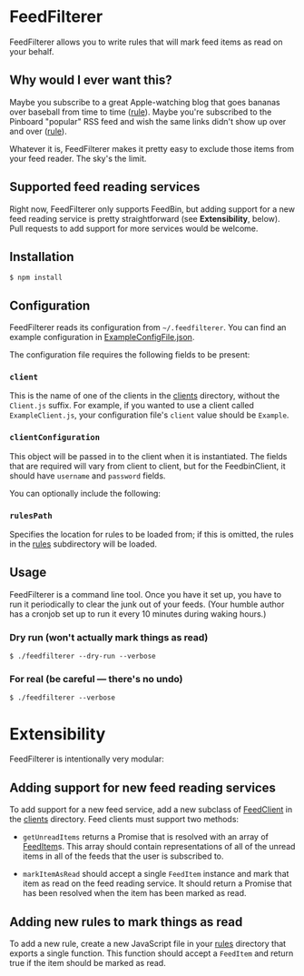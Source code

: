 # FeedFilterer

FeedFilterer allows you to write rules that will mark feed items as read on your behalf.

## Why would I ever want this?
Maybe you subscribe to a great Apple-watching blog that goes bananas over baseball from time to time ([rule](https://gist.github.com/shinypb/c2e507e92d5453813af9bfaa8e51373e)). Maybe you're subscribed to the Pinboard "popular" RSS feed and wish the same links didn't show up
over and over ([rule](https://gist.github.com/shinypb/80d795161ff502ab5010fb31d3ba3dd7)).

Whatever it is, FeedFilterer makes it pretty easy to exclude those items from your feed reader. The
sky's the limit.

## Supported feed reading services

Right now, FeedFilterer only supports FeedBin, but adding support for a new feed reading service is
pretty straightforward (see **Extensibility**, below). Pull requests to add support for more services
would be welcome.

## Installation
````
$ npm install
````

## Configuration
FeedFilterer reads its configuration from `~/.feedfilterer`. You can find an example configuration
in [ExampleConfigFile.json](./ExampleConfigFile.json).

The configuration file requires the following fields to be present:

### `client`
This is the name of one of the clients in the [clients](./clients) directory, without the `Client.js`
suffix. For example, if you wanted to use a client called `ExampleClient.js`, your configuration
file's `client` value should be `Example`.

### `clientConfiguration`
This object will be passed in to the client when it is instantiated. The fields that are required
will vary from client to client, but for the FeedbinClient, it should have `username` and `password`
fields.

You can optionally include the following:

### `rulesPath`
Specifies the location for rules to be loaded from; if this is omitted, the rules in the
[rules](./rules) subdirectory will be loaded.

## Usage

FeedFilterer is a command line tool. Once you have it set up, you have to run it periodically to
clear the junk out of your feeds. (Your humble author has a cronjob set up to run it every 10
minutes during waking hours.)

### Dry run (won't actually mark things as read)
````
$ ./feedfilterer --dry-run --verbose
````

### For real (be careful — there's no undo)
````
$ ./feedfilterer --verbose
````

# Extensibility
FeedFilterer is intentionally very modular:

## Adding support for new feed reading services
To add support for a new feed service, add a new subclass of [FeedClient](./FeedClient.js) in the
[clients](./clients) directory. Feed clients must support two methods:

- `getUnreadItems` returns a Promise that is resolved with an array of [FeedItem](./FeedItem.js)s.
This array should contain representations of all of the unread items in all of the feeds that the
user is subscribed to.

- `markItemAsRead` should accept a single `FeedItem` instance and mark that item as read on the feed
reading service. It should return a Promise that has been resolved when the item has been marked as
read.

## Adding new rules to mark things as read
To add a new rule, create a new JavaScript file in your [rules](./rules) directory that exports a
single function. This function should accept a `FeedItem` and return true if the item should be
marked as read.